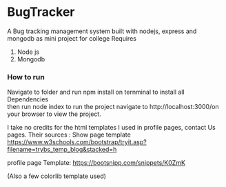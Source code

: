 # BugTracker
A Bug tracking management system built with nodejs, express and mongodb as mini project for college
Requires
<ol>
<li>Node js</li>
<li>Mongodb</li>
</ol>

<h3>How to run</h3>
Navigate to folder and run npm install on ternminal to install all Dependencies<br />
then run node index to run the project
navigate to http://localhost:3000/on your browser to view the project.







I take no credits for the html templates I used in profile pages, contact Us pages. Their sources :
Show page template
https://www.w3schools.com/bootstrap/tryit.asp?filename=trybs_temp_blog&stacked=h

profile page Template:
https://bootsnipp.com/snippets/K0ZmK

(Also a few colorlib template used)
